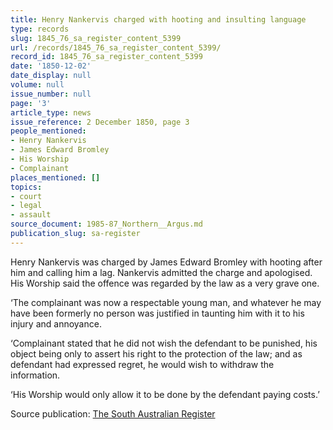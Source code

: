 ```yaml
---
title: Henry Nankervis charged with hooting and insulting language
type: records
slug: 1845_76_sa_register_content_5399
url: /records/1845_76_sa_register_content_5399/
record_id: 1845_76_sa_register_content_5399
date: '1850-12-02'
date_display: null
volume: null
issue_number: null
page: '3'
article_type: news
issue_reference: 2 December 1850, page 3
people_mentioned:
- Henry Nankervis
- James Edward Bromley
- His Worship
- Complainant
places_mentioned: []
topics:
- court
- legal
- assault
source_document: 1985-87_Northern__Argus.md
publication_slug: sa-register
---
```


Henry Nankervis was charged by James Edward Bromley with hooting after him and calling him a lag.  Nankervis admitted the charge and apologised.  His Worship said the offence was regarded by the law as a very grave one.

‘The complainant was now a respectable young man, and whatever he may have been formerly no person was justified in taunting him with it to his injury and annoyance.

‘Complainant stated that he did not wish the defendant to be punished, his object being only to assert his right to the protection of the law; and as defendant had expressed regret, he would wish to withdraw the information.

‘His Worship would only allow it to be done by the defendant paying costs.’

Source publication: [The South Australian Register](/publications/sa-register/)

